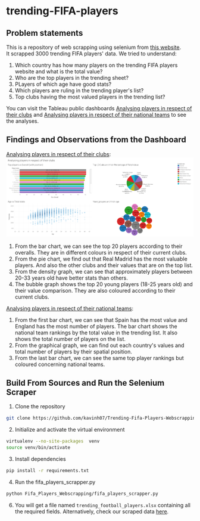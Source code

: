 # trending-FIFA-players

## Problem statements
This is a repository of web scrapping using selenium from [this website](https://sofifa.com/players).<br/>
It scrapped 3000 trending FIFA players' data. We tried to understand:
  1. Which country has how many players on the trending FIFA players website and what is the total value?
  2. Who are the top players in the trending sheet?
  3. PLayers of which age have good stats?
  4. Which players are ruling in the trending player's list?
  5. Top clubs having the most valued players in the trending list?
     
You can visit the Tableau public dashboards [Analysing players in respect of their clubs](https://public.tableau.com/app/profile/md.kabin.hasan.kanchon/viz/TrendingFIFAplayersanalysis/Dashboard1) and [Analysing players in respect of their national teams](https://public.tableau.com/views/TrendingFIFAplayersanalysis/Dashboard2?:language=en-GB&:display_count=n&:origin=viz_share_link) to see the analyses.

## Findings and Observations from the Dashboard
[Analysing players in respect of their clubs](https://public.tableau.com/app/profile/md.kabin.hasan.kanchon/viz/TrendingFIFAplayersanalysis/Dashboard1):
![Analysing players in respect of their clubs image](https://github.com/kavinh07/trending-FIFA-players/blob/main/images/analysing_players_in_respect_of_their_clubs.png)
  1. From the bar chart, we can see the top 20 players according to their overalls. They are in different colours in respect of their current clubs.
  2. From the pie chart, we find out that Real Madrid has the most valuable players. And also the other clubs and their values that are on the top list.
  3. From the density graph, we can see that approximately players between 20-33 years old have better stats than others.
  4. The bubble graph shows the top 20 young players (18-25 years old) and their value comparison. They are also coloured according to their current clubs.
     
[Analysing players in respect of their national teams](https://public.tableau.com/views/TrendingFIFAplayersanalysis/Dashboard2?:language=en-GB&:display_count=n&:origin=viz_share_link):
  1. From the first bar chart, we can see that Spain has the most value and England has the most number of players. The bar chart shows the national team rankings by the total value in the trending list. It also shows the total number of players on the list.
  2. From the graphical graph, we can find out each country's values and total number of players by their spatial position.
  3. From the last bar chart, we can see the same top player rankings but coloured concerning national teams.
  

## Build From Sources and Run the Selenium Scraper
1. Clone the repository
```bash
git clone https://github.com/kavinh07/Trending-Fifa-Players-Webscrapping.git
```
2. Initialize and activate the virtual environment
```bash
virtualenv --no-site-packages  venv
source venv/bin/activate
```
3. Install dependencies
```bash
pip install -r requirements.txt
```
4. Run the fifa_players_scrapper.py
```bash
python Fifa_Players_Webscrapping/fifa_players_scrapper.py
```
6. You will get a file named `trending_football_players.xlsx` containing all the required fields. 
Alternatively, check our scraped data [here](https://github.com/kavinh07/Trending-Fifa-Players-Webscrapping/blob/main/Fifa_Players_Webscrapping/trending_football_players.xlsx).
